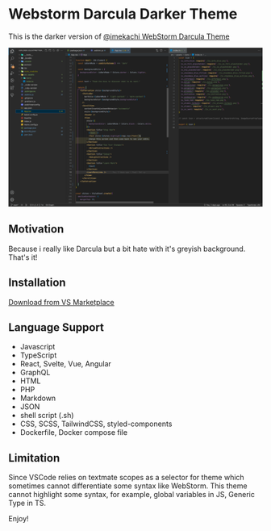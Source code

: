 # Webstorm Darcula Darker Theme

This is the darker version of [@imekachi WebStorm Darcula Theme](https://marketplace.visualstudio.com/items?itemName=imekachi.webstorm-darcula)

![Preview](https://github.com/7dp/WebStorm-Darcula-Darker-Theme/blob/main/images/preview.png?raw=true)

## Motivation
Because i really like Darcula but a bit hate with it's greyish background.
That's it!


## Installation

[Download from VS Marketplace](https://marketplace.visualstudio.com/items?itemName=7dp.webstorm-darcula-darker-theme)

## Language Support

- Javascript
- TypeScript
- React, Svelte, Vue, Angular
- GraphQL
- HTML
- PHP
- Markdown
- JSON
- shell script (.sh)
- CSS, SCSS, TailwindCSS, styled-components
- Dockerfile, Docker compose file

## Limitation

Since VSCode relies on textmate scopes as a selector for theme which sometimes cannot differentiate some syntax like WebStorm. This theme cannot highlight some syntax, for example, global variables in JS, Generic Type in TS.

Enjoy!